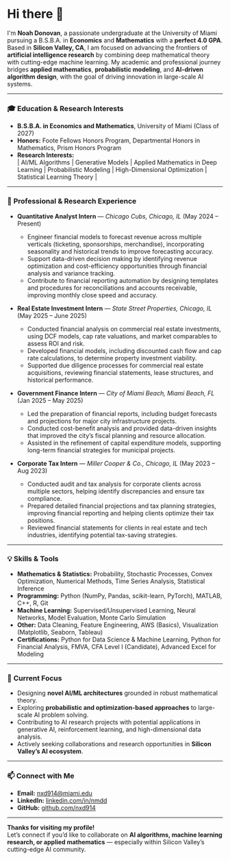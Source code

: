 # Hi there 👋

I'm **Noah Donovan**, a passionate undergraduate at the University of Miami pursuing a B.S.B.A. in **Economics** and **Mathematics** with a **perfect 4.0 GPA**. Based in **Silicon Valley, CA**, I am focused on advancing the frontiers of **artificial intelligence research** by combining deep mathematical theory with cutting-edge machine learning. My academic and professional journey bridges **applied mathematics**, **probabilistic modeling**, and **AI-driven algorithm design**, with the goal of driving innovation in large-scale AI systems.

---

### 🎓 **Education & Research Interests**
- **B.S.B.A. in Economics and Mathematics**, University of Miami (Class of 2027)  
- **Honors:** Foote Fellows Honors Program, Departmental Honors in Mathematics, Prism Honors Program  
- **Research Interests:**  
  | AI/ML Algorithms | Generative Models | Applied Mathematics in Deep Learning | Probabilistic Modeling | High-Dimensional Optimization | Statistical Learning Theory |

---

### 💼 **Professional & Research Experience**

- **Quantitative Analyst Intern** — *Chicago Cubs, Chicago, IL* (May 2024 – Present)  
  - Engineer financial models to forecast revenue across multiple verticals (ticketing, sponsorships, merchandise), incorporating seasonality and historical trends to improve forecasting accuracy.  
  - Support data-driven decision making by identifying revenue optimization and cost-efficiency opportunities through financial analysis and variance tracking.  
  - Contribute to financial reporting automation by designing templates and procedures for reconciliations and accounts receivable, improving monthly close speed and accuracy.

- **Real Estate Investment Intern** — *State Street Properties, Chicago, IL* (May 2025 – June 2025)  
  - Conducted financial analysis on commercial real estate investments, using DCF models, cap rate valuations, and market comparables to assess ROI and risk.  
  - Developed financial models, including discounted cash flow and cap rate calculations, to determine property investment viability.  
  - Supported due diligence processes for commercial real estate acquisitions, reviewing financial statements, lease structures, and historical performance.

- **Government Finance Intern** — *City of Miami Beach, Miami Beach, FL* (Jan 2025 – May 2025)  
  - Led the preparation of financial reports, including budget forecasts and projections for major city infrastructure projects.  
  - Conducted cost-benefit analysis and provided data-driven insights that improved the city’s fiscal planning and resource allocation.  
  - Assisted in the refinement of capital expenditure models, supporting long-term financial strategies for municipal projects.

- **Corporate Tax Intern** — *Miller Cooper & Co., Chicago, IL* (May 2023 – Aug 2023)  
  - Conducted audit and tax analysis for corporate clients across multiple sectors, helping identify discrepancies and ensure tax compliance.  
  - Prepared detailed financial projections and tax planning strategies, improving financial reporting and helping clients optimize their tax positions.  
  - Reviewed financial statements for clients in real estate and tech industries, identifying potential tax-saving strategies.

---

### 💡 **Skills & Tools**
- **Mathematics & Statistics:** Probability, Stochastic Processes, Convex Optimization, Numerical Methods, Time Series Analysis, Statistical Inference  
- **Programming:** Python (NumPy, Pandas, scikit-learn, PyTorch), MATLAB, C++, R, Git  
- **Machine Learning:** Supervised/Unsupervised Learning, Neural Networks, Model Evaluation, Monte Carlo Simulation  
- **Other:** Data Cleaning, Feature Engineering, AWS (Basics), Visualization (Matplotlib, Seaborn, Tableau)  
- **Certifications:** Python for Data Science & Machine Learning, Python for Financial Analysis, FMVA, CFA Level I (Candidate), Advanced Excel for Modeling  

---

### 🎯 **Current Focus**
- Designing **novel AI/ML architectures** grounded in robust mathematical theory.  
- Exploring **probabilistic and optimization-based approaches** to large-scale AI problem solving.  
- Contributing to AI research projects with potential applications in generative AI, reinforcement learning, and high-dimensional data analysis.  
- Actively seeking collaborations and research opportunities in **Silicon Valley’s AI ecosystem**.

---

### 📫 **Connect with Me**
- **Email:** nxd914@miami.edu  
- **LinkedIn:** [linkedin.com/in/nmdd](https://www.linkedin.com/in/nmdd)  
- **GitHub:** [github.com/nxd914](https://github.com/nxd914)  

---

**Thanks for visiting my profile!**  
Let’s connect if you’d like to collaborate on **AI algorithms, machine learning research, or applied mathematics** — especially within Silicon Valley’s cutting-edge AI community.
